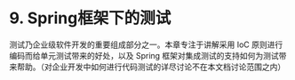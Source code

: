 # 9. Spring框架下的测试

测试乃企业级软件开发的重要组成部分之一。本章专注于讲解采用 IoC 原则进行编码而给单元测试带来的好处，以及 Spring 框架对集成测试的支持如何为测试带来帮助。（对企业开发中如何进行代码测试的详尽讨论不在本文档讨论范围之内）